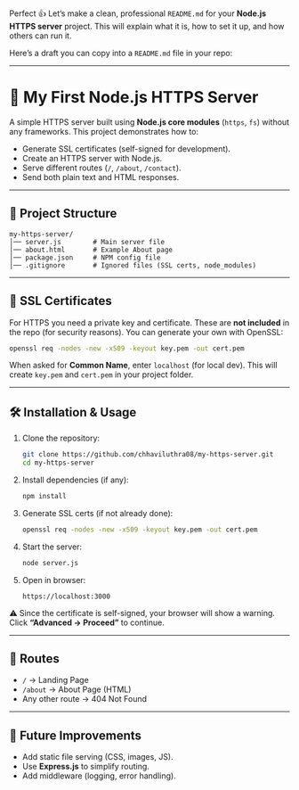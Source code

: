 Perfect 👍 Let’s make a clean, professional `README.md` for your **Node.js HTTPS server** project.
This will explain what it is, how to set it up, and how others can run it.

Here’s a draft you can copy into a `README.md` file in your repo:

---

# 🚀 My First Node.js HTTPS Server

A simple HTTPS server built using **Node.js core modules** (`https`, `fs`) without any frameworks.
This project demonstrates how to:

* Generate SSL certificates (self-signed for development).
* Create an HTTPS server with Node.js.
* Serve different routes (`/`, `/about`, `/contact`).
* Send both plain text and HTML responses.

---

## 📂 Project Structure

```
my-https-server/
│── server.js        # Main server file
│── about.html       # Example About page
│── package.json     # NPM config file
│── .gitignore       # Ignored files (SSL certs, node_modules)
```

---

## 🔑 SSL Certificates

For HTTPS you need a private key and certificate.
These are **not included** in the repo (for security reasons).
You can generate your own with OpenSSL:

```bash
openssl req -nodes -new -x509 -keyout key.pem -out cert.pem
```

When asked for **Common Name**, enter `localhost` (for local dev).
This will create `key.pem` and `cert.pem` in your project folder.

---

## 🛠 Installation & Usage

1. Clone the repository:

   ```bash
   git clone https://github.com/chhaviluthra08/my-https-server.git
   cd my-https-server
   ```

2. Install dependencies (if any):

   ```bash
   npm install
   ```

3. Generate SSL certs (if not already done):

   ```bash
   openssl req -nodes -new -x509 -keyout key.pem -out cert.pem
   ```

4. Start the server:

   ```bash
   node server.js
   ```

5. Open in browser:

   ```
   https://localhost:3000
   ```

⚠️ Since the certificate is self-signed, your browser will show a warning.
Click **“Advanced → Proceed”** to continue.

---

## 📖 Routes

* `/` → Landing Page
* `/about` → About Page (HTML)
* Any other route → 404 Not Found

---

## 🌟 Future Improvements

* Add static file serving (CSS, images, JS).
* Use **Express.js** to simplify routing.
* Add middleware (logging, error handling).


